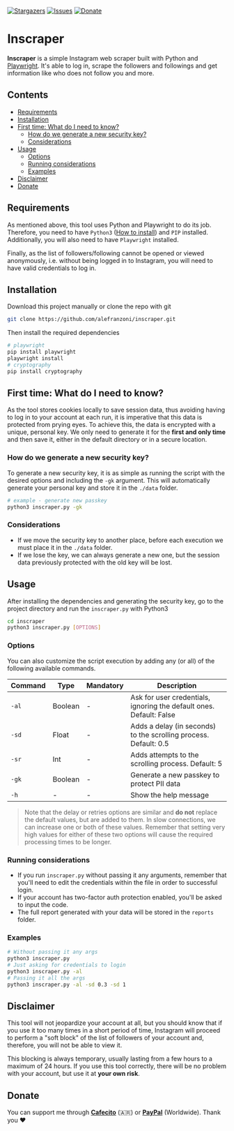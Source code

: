 [![Stargazers][stars-shield]][stars-url]
[![Issues][issues-shield]][issues-url]
[![Donate][donate-shield]][donate-url]

# Inscraper
**Inscraper** is a simple Instagram web scraper built with Python and [Playwright](https://github.com/microsoft/playwright). It's able to log in, scrape the followers and followings and get information like who does not follow you and more. 

## Contents
- [Requirements](#requirements)
- [Installation](#installation)
- [First time: What do I need to know?](#first-time-what-do-i-need-to-know)
  - [How do we generate a new security key?](#how-do-we-generate-a-new-security-key)
  - [Considerations](#considerations)
- [Usage](#usage)
  - [Options](#options)
  - [Running considerations](#running-considerations)
  - [Examples](#examples)
- [Disclaimer](#disclaimer)
- [Donate](#donate)

## Requirements
As mentioned above, this tool uses Python and Playwright to do its job. Therefore, you need to have `Python3` ([How to install](https://www.python.org/downloads/)) and `PIP` installed.  Additionally, you will also need to have `Playwright` installed.

Finally, as the list of followers/following cannot be opened or viewed anonymously, i.e. without being logged in to Instagram, you will need to have valid credentials to log in.

## Installation
Download this project manually or clone the repo with git

```bash
git clone https://github.com/alefranzoni/inscraper.git
```

Then install the required dependencies

```bash
# playwright
pip install playwright
playwright install
# cryptography
pip install cryptography
```

## First time: What do I need to know?
As the tool stores cookies locally to save session data, thus avoiding having to log in to your account at each run, it is imperative that this data is protected from prying eyes. To achieve this, the data is encrypted with a unique, personal key. We only need to generate it for the **first and only time** and then save it, either in the default directory or in a secure location.

### How do we generate a new security key?
To generate a new security key, it is as simple as running the script with the desired options and including the `-gk` argument. This will automatically generate your personal key and store it in the `./data` folder.

```bash
# example - generate new passkey
python3 inscraper.py -gk
```

### Considerations
- If we move the security key to another place, before each execution we must place it in the `./data` folder.
- If we lose the key, we can always generate a new one, but the session data previously protected with the old key will be lost.

## Usage
After installing the dependencies and generating the security key, go to the project directory and run the `inscraper.py` with Python3
 
```bash
cd inscraper
python3 inscraper.py [OPTIONS]
```
### Options
You can also customize the script execution by adding any (or all) of the following available commands.

| Command     | Type  | Mandatory | Description                                                         |
|-------------|-------|-----------|---------------------------------------------------------------------|
|`-al`        |Boolean| -         |Ask for user credentials, ignoring the default ones. Default: False  |
|`-sd`        |Float  | -         |Adds a delay (in seconds) to the scrolling process. Default: 0.5     |
|`-sr`        |Int    | -         |Adds attempts to the scrolling process. Default: 5                   |
|`-gk`        |Boolean| -         |Generate a new passkey to protect PII data                           |
|`-h`         | -     | -         |Show the help message                                                |

> Note that the delay or retries options are similar and **do not** replace the default values, but are added to them. In slow connections, we can increase one or both of these values. Remember that setting very high values for either of these two options will cause the required processing times to be longer.

### Running considerations
- If you run `inscraper.py` without passing it any arguments, remember that you'll need to edit the credentials within the file in order to successful login.
- If your account has two-factor auth protection enabled, you'll be asked to input the code.
- The full report generated with your data will be stored in the `reports` folder. 

### Examples
```bash
# Without passing it any args
python3 inscraper.py
# Just asking for credentials to login
python3 inscraper.py -al
# Passing it all the args
python3 inscraper.py -al -sd 0.3 -sd 1

```

## Disclaimer
This tool will not jeopardize your account at all, but you should know that if you use it too many times in a short period of time, Instagram will proceed to perform a "soft block" of the list of followers of your account and, therefore, you will not be able to view it. 

This blocking is always temporary, usually lasting from a few hours to a maximum of 24 hours. If you use this tool correctly, there will be no problem with your account, but use it at **your own risk**.

## Donate
You can support me through [**Cafecito**](https://cafecito.app/alefranzoni) (🇦🇷) or [**PayPal**](https://www.paypal.com/donate/?hosted_button_id=9LR86UDHEKM3Q) (Worldwide). Thank you ❤️

[stars-shield]: https://img.shields.io/github/stars/alefranzoni/inscraper
[stars-url]: https://github.com/alefranzoni/inscraper/stargazers
[issues-shield]: https://img.shields.io/github/issues/alefranzoni/inscraper
[issues-url]: https://github.com/alefranzoni/inscraper/issues
[donate-shield]: https://img.shields.io/badge/$-donate-ff69b4.svg?maxAge=2592000&amp;style=flat
[donate-url]: https://github.com/alefranzoni/inscraper#donate
